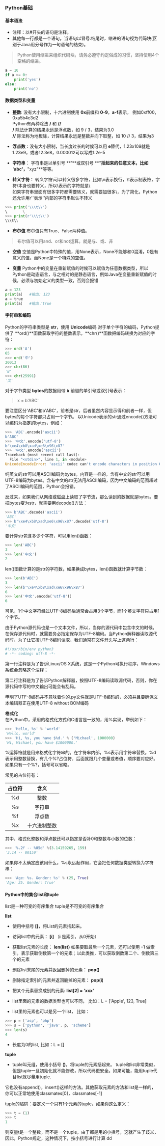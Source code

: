 ﻿### Python基础
#### 基本语法
* 注释：以#开头的语句是注释。 
* 其他每一行都是一个语句，当语句以冒号:结尾时，缩进的语句视为代码块(区别于Java用分号作为一句语句的结束)。  
> Python使用缩进来组织代码块，请务必遵守约定俗成的习惯，坚持使用4个空格的缩进。
``` python
a = 10
if a >= 0:
    print('yes')
else:
    print('no')
```

#### 数据类型和变量
* **整数**: 没有大小限制，十六进制使用 **0x**前缀和 **0-9**，**a-f**表示， 
例如0xff00，0xa5b4c3d2  
Python有两种除法 **/** 和 **//**  
**/** 除法计算的结果永远是浮点数，如 9 / 3，结果为3.0  
**//** 除法称为地板除，计算结果永远是整数并向下取整，如 10 // 3，结果为3

* **浮点数**：没有大小限制，当长度过长的时候可以用 **e**替代，1.23x109就是1.23e9，或者12.3e8，0.000012可以写成1.2e-5  

* **字符串**： 字符串是以单引号 **'**或双引号 **"**括起来的任意文本，比如 **'abc'**，**"xyz"**等等。 

* **转义字符**： 转义字符\可以转义很多字符，比如\n表示换行，\t表示制表符，字符\本身也要转义，所以\\表示的字符就是\  
如果字符串里面有很多字符都需要转义，就需要加很多\，为了简化，Python还允许用r''表示''内部的字符串默认不转义
``` python
>>> print('\\\t\\')
\       \
>>> print(r'\\\t\\')
\\\t\\
```

* **布尔值**
布尔值只有True、False两种值。
> 布尔值可以用and、or和not运算。就是与、或、非

* **空值**
空值是Python中特殊的值，用None表示，None不能够和0混淆，0是有意义的值，而None是一个特殊的空值。

* **变量**
Python中的变量在重新赋值的时候可以赋值为任意数据类型，所以Python是动态语言，与之相对的是静态语言，例如Java在变量重新赋值的时候，必须与初始定义的类型一致，否则会报错
``` Python
a = 123
print(a)   #输出: 123
a = true
print(a)   #输出：true
```

#### 字符串和编码
Python的字符串类型是 **str**，使用 **Unicode**编码
对于单个字符的编码，Python提供了 **ord()**函数获取字符的整数表示，**chr()**函数把编码转换为对应的字符：
``` Python
>>> ord('A')
65
>>> ord('中')  
20013
>>> chr(86)
'B'
>>> chr(25991)
'文'
```

对于字节类型 **bytes**的数据用带 **b** 前缀的单引号或双引号表示：
> x = b'ABC'  

要注意区分'ABC'和b'ABC'，前者是str，后者虽然内容显示得和前者一样，但bytes的每个字符都只占用一个字节。
以Unicode表示的str通过encode()方法可以编码为指定的bytes，例如：
``` Python
>>> 'ABC'.encode('ascii')
b'ABC'
>>> '中文'.encode('utf-8')
b'\xe4\xb8\xad\xe6\x96\x87'
>>> '中文'.encode('ascii')
Traceback (most recent call last):
  File "<stdin>", line 1, in <module>
UnicodeEncodeError: 'ascii' codec can't encode characters in position 0-1: ordinal not in range(128)
```

纯英文的str可以用ASCII编码为bytes，内容是一样的，含有中文的str可以用UTF-8编码为bytes。含有中文的str无法用ASCII编码，因为中文编码的范围超过了ASCII编码的范围，Python会报错。

反过来，如果我们从网络或磁盘上读取了字节流，那么读到的数据就是bytes。要把bytes变为str，就需要用decode()方法：
``` Python
>>> b'ABC'.decode('ascii')
'ABC'
>>> b'\xe4\xb8\xad\xe6\x96\x87'.decode('utf-8')
'中文'
```

要计算str包含多少个字符，可以用len()函数：
``` Python
>>> len('ABC')
3
>>> len('中文')
2
```

len()函数计算的是str的字符数，如果换成bytes，len()函数就计算字节数：
``` Python
>>> len(b'ABC')
3
>>> len(b'\xe4\xb8\xad\xe6\x96\x87')
6
>>> len('中文'.encode('utf-8'))
6
```

可见，1个中文字符经过UTF-8编码后通常会占用3个字节，而1个英文字符只占用1个字节。

由于Python源代码也是一个文本文件，所以，当你的源代码中包含中文的时候，在保存源代码时，就需要务必指定保存为UTF-8编码。当Python解释器读取源代码时，为了让它按UTF-8编码读取，我们通常在文件开头写上这两行：
``` Python
#!/usr/bin/env python3
# -*- coding: utf-8 -*-
```

第一行注释是为了告诉Linux/OS X系统，这是一个Python可执行程序，Windows系统会忽略这个注释；

第二行注释是为了告诉Python解释器，按照UTF-8编码读取源代码，否则，你在源代码中写的中文输出可能会有乱码。

申明了UTF-8编码并不意味着你的.py文件就是UTF-8编码的，必须并且要确保文本编辑器正在使用UTF-8 without BOM编码

**格式化**  
在Python中，采用的格式化方式和C语言是一致的，用%实现，举例如下：
``` Python
>>> 'Hello, %s' % 'world'
'Hello, world'
>>> 'Hi, %s, you have $%d.' % ('Michael', 1000000)
'Hi, Michael, you have $1000000.'
```

%运算符就是用来格式化字符串的。在字符串内部，%s表示用字符串替换，%d表示用整数替换，有几个%?占位符，后面就跟几个变量或者值，顺序要对应好。如果只有一个%?，括号可以省略。

常见的占位符有：  

占位符 | 含义 
:-:|:-:
%d | 整数
%s | 字符串
%f | 浮点数
%x | 十六进制整数

其中，格式化整数和浮点数还可以指定是否补0和整数与小数的位数：
``` Python
>>> '%.2f -- %05d' %(3.14159265, 159)
'3.14 -- 00159'
```

如果你不太确定应该用什么，%s永远起作用，它会把任何数据类型转换为字符串：
``` Python
>>> 'Age: %s. Gender: %s' % (25, True)
'Age: 25. Gender: True'
```

#### Python中的集合list和tuple  
list是一种可变的有序集合
tuple是不可变的有序集合

**list**  

* 使用中括号 **[]**，将List的元素括起来。  

* 访问list中的元素： **[i]**  （**i** 是索引，从0开始）

* 获取list元素的长度： **len(list)**  如果要取最后一个元素，还可以使用 **-1** 做索引，表示获取倒数第一个的元素；以此类推，可以获取倒数第二个、倒数第三个的元素  

* 删除list末尾的元素并返回删掉的元素： **pop()**  

* 删除指定索引的元素并返回删掉的元素： **pop(i)**  

* 把某个元素替换成别的元素: **list[2] = 'xxx'**

* list里面的元素的数据类型也可以不同， 比如：L = ['Apple', 123, True]

* list里的元素也可以是另一个list， 比如：
``` Python
>>> p = ['asp', 'php']
>>> s = ['python', 'java', p, 'scheme']
>>> len(s)
4
```

* 长度为0的list, 比如：L = []


**tuple**  

* tuple叫元组，使用小括号 **()**，将tuple的元素括起来。  tuple和list非常类似，但是tuple一旦初始化就不能修改，所以代码更安全。如果可能，能用tuple代替list就尽量用tuple.

它也没有append()，insert()这样的方法。其他获取元素的方法和list是一样的，你可以正常地使用classmates[0]，classmates[-1]

tuple的陷阱：要定义一个只有1个元素的tuple，如果你这么定义：
``` Python
>>> t = (1)
>>> t
1
```

则变量t是一个整数，而不是一个tuple，由于都是用的小括号，这就产生了歧义，因此，Python规定，这种情况下，按小括号进行计算
dd
